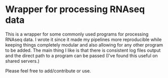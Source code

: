 # Wrapper for processing RNAseq data

This is a wrapper for some commonly used programs for processing RNAseq data. I wrote it since it made my pipelines 
more reproducible while keeping things completely modular and also allowing for any other program to be added. 
The main thing I like is that there is consistent log files output and the direct path to a program can be passed 
(I've found this useful on shared servers.)

Please feel free to add/contribute or use.


